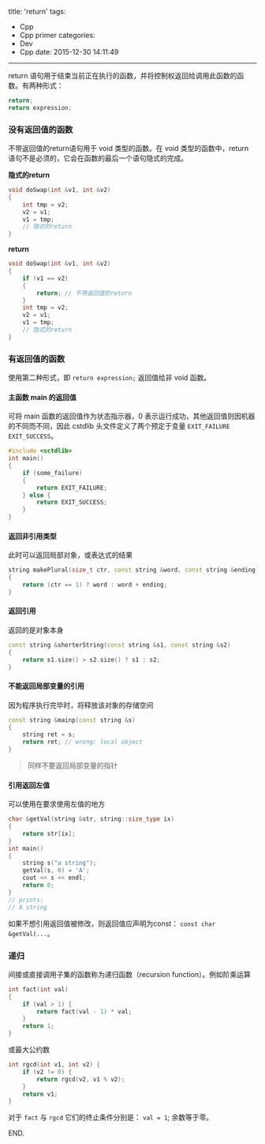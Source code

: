 title: 'return'
tags:
  - Cpp
  - Cpp primer
categories:
  - Dev
  - Cpp
date: 2015-12-30 14:11:49
---

return 语句用于结束当前正在执行的函数，并将控制权返回给调用此函数的函数。有两种形式：


```C++
return;
return expression;
```

<!-- more -->

### 没有返回值的函数 ###

不带返回值的return语句用于 void 类型的函数。在 void 类型的函数中，return 语句不是必须的，它会在函数的最后一个语句隐式的完成。

**隐式的return**

```C++
void doSwap(int &v1, int &v2)
{
	int tmp = v2;
	v2 = v1;
	v1 = tmp;
	// 隐式的return
}
```

**return**

```C++
void doSwap(int &v1, int &v2)
{
	if (v1 == v2)
	{
		return; // 不带返回值的return
	}
	int tmp = v2;
	v2 = v1;
	v1 = tmp;
	// 隐式的return
}
```

### 有返回值的函数 ###

使用第二种形式，即 `return expression;` 返回值给非 void 函数。

#### 主函数 main 的返回值 ####

可将 main 函数的返回值作为状态指示器，0 表示运行成功，其他返回值则因机器的不同而不同，因此 cstdlib 头文件定义了两个预定于变量 `EXIT_FAILURE` `EXIT_SUCCESS`。

```C++
#include <sctdlib>
int main()
{
	if (some_failure)
	{
		return EXIT_FAILURE;
	} else {
		return EXIT_SUCCESS;
	}
}
```

#### 返回非引用类型 ####

此时可以返回局部对象，或表达式的结果

```C++
string makePlural(size_t ctr, const string &word, const string &ending)
{
	return (ctr == 1) ? word : word + ending;
}
```

#### 返回引用 ####

返回的是对象本身

```C++
const string &shorterString(const string &s1, const string &s2)
{
	return s1.size() > s2.size() ? s1 : s2;
}
```

#### 不能返回局部变量的引用 ####

因为程序执行完毕时，将释放该对象的存储空间

```C++
const string &mainp(const string &s)
{
	string ret = s;
	return ret; // wrong: local object
}
```

> 同样不要返回局部变量的指针

#### 引用返回左值 ####

可以使用在要求使用左值的地方

```C++
char &getVal(string &str, string::size_type ix)
{
	return str[ix];
}
int main()
{
	string s("a string");
	getVal(s, 0) = 'A';
	cout << s << endl;
	return 0;
}
// prints: 
// A string
```

如果不想引用返回值被修改，则返回值应声明为const： `const char &getVal(...`。

### 递归 ###

间接或直接调用子集的函数称为递归函数（recursion function）。例如阶乘运算

```C++
int fact(int val)
{
	if (val > 1) {
		return fact(val - 1) * val;
	}
	return 1;
}
```

或最大公约数

```C++
int rgcd(int v1, int v2) {
	if (v2 != 0) {
		return rgcd(v2, v1 % v2);
	}
	return v1;
}
```

对于 `fact` 与 `rgcd` 它们的终止条件分别是： `val = 1`; 余数等于零。

END.